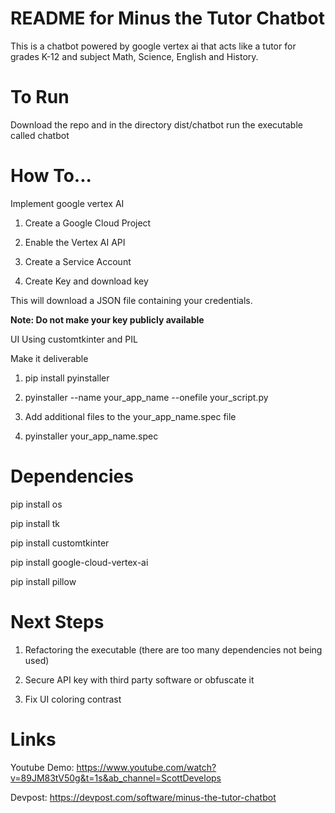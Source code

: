 # README for Minus the Tutor Chatbot
This is a chatbot powered by google vertex ai that acts like a tutor for grades K-12 and subject Math, Science, English and History.

# To Run
Download the repo and in the directory dist/chatbot run the executable called chatbot

# How To...

Implement google vertex AI

1. Create a Google Cloud Project

2. Enable the Vertex AI API

3. Create a Service Account

4. Create Key and download key

This will download a JSON file containing your credentials.

**Note: Do not make your key publicly available**


UI Using customtkinter and PIL

Make it deliverable

1. pip install pyinstaller

2. pyinstaller --name your_app_name --onefile your_script.py

3. Add additional files to the your_app_name.spec file

4. pyinstaller your_app_name.spec


# Dependencies

pip install os

pip install tk

pip install customtkinter

pip install google-cloud-vertex-ai

pip install pillow

# Next Steps

1. Refactoring the executable (there are too many dependencies not being used)

2. Secure API key with third party software or obfuscate it

3. Fix UI coloring contrast


# Links

Youtube Demo: https://www.youtube.com/watch?v=89JM83tV50g&t=1s&ab_channel=ScottDevelops

Devpost: https://devpost.com/software/minus-the-tutor-chatbot
